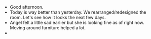 - Good afternoon.
- Today is way better than yesterday. We rearranged/redesigned the room. Let's see how it looks the next few days.
- Angel felt a little sad earlier but she is looking fine as of right now. Moving around furniture helped a lot.
-